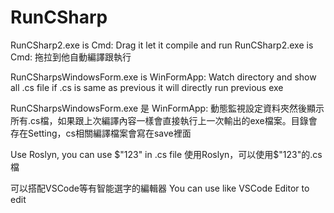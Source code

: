 # RunCSharp

RunCSharp2.exe is Cmd: Drag it let it compile and run
RunCSharp2.exe is Cmd: 拖拉到他自動編譯跟執行

RunCSharpsWindowsForm.exe is WinFormApp:
Watch directory and show all .cs file if .cs is same as previous it will directly run previous exe

RunCSharpsWindowsForm.exe 是 WinFormApp: 
動態監視設定資料夾然後顯示所有.cs檔，如果跟上次編譯內容一樣會直接執行上一次輸出的exe檔案。目錄會存在Setting，cs相關編譯檔案會寫在save裡面

Use Roslyn, you can use $"123" in .cs file
使用Roslyn，可以使用$"123"的.cs檔

可以搭配VSCode等有智能選字的編輯器
You can use like VSCode Editor to edit
